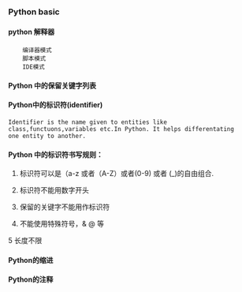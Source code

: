 ### Python basic

#### python 解释器

        编译器模式
        脚本模式
        IDE模式


#### Python 中的保留关键字列表

#### Python中的标识符(identifier)

    Identifier is the name given to entities like  class,functuons,variables etc.In Python. It helps differentating 
    one entity to another.

#### Python 中的标识符书写规则：

1. 标识符可以是（a-z 或者（A-Z）或者(0-9) 或者 (_)的自由组合.

2. 标识符不能用数字开头

3. 保留的关键字不能用作标识符

4. 不能使用特殊符号，& @ 等

5  长度不限


#### Python的缩进


#### Python的注释
